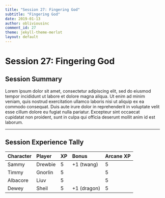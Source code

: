 ```yaml
---
title: "Session 27: Fingering God"
subtitle: "Fingering God"
date: 2019-01-13
author: obliviousinc
comment_id: 27
theme: jekyll-theme-merlot
layout: default
---
```


# Session 27: Fingering God

## Session Summary

Lorem ipsum dolor sit amet, consectetur adipiscing elit, sed do eiusmod tempor incididunt ut labore et dolore magna aliqua. Ut enim ad minim veniam, quis nostrud exercitation ullamco laboris nisi ut aliquip ex ea commodo consequat. Duis aute irure dolor in reprehenderit in voluptate velit esse cillum dolore eu fugiat nulla pariatur. Excepteur sint occaecat cupidatat non proident, sunt in culpa qui officia deserunt mollit anim id est laborum.

* * *

## Session Experience Tally

| Character | Player  | XP  | Bonus          | Arcane XP |
|:--------- |:------- |:--- |:-------------- |:--------- |
| Sammy     | Drewbie | 5   | +1 (twang)     | 5         |
| Timmy     | Gnorlin | 5   |                | 5         |
| Albacore  | Liuv    | 5   |                | 5         |
| Dewey     | Sheil   | 5   | +1 (dragon)    | 5         |
